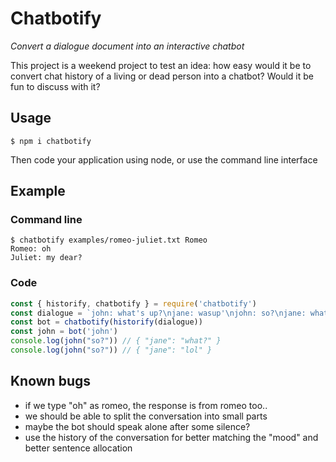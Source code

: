 # Chatbotify

*Convert a dialogue document into an interactive chatbot*

This project is a weekend project to test an idea: how easy would it be
to convert chat history of a living or dead person into a chatbot?
Would it be fun to discuss with it?

## Usage

    $ npm i chatbotify

Then code your application using node, or use the command line interface

## Example

### Command line

    $ chatbotify examples/romeo-juliet.txt Romeo
    Romeo: oh
    Juliet: my dear?

### Code

```javascript
const { historify, chatbotify } = require('chatbotify')
const dialogue = `john: what's up?\njane: wasup'\njohn: so?\njane: what?\njohn: so?\njane: lol`
const bot = chatbotify(historify(dialogue))
const john = bot('john')
console.log(john("so?")) // { "jane": "what?" }
console.log(john("so?")) // { "jane": "lol" }
```

## Known bugs

- if we type "oh" as romeo, the response is from romeo too..
- we should be able to split the conversation into small parts
- maybe the bot should speak alone after some silence?
- use the history of the conversation for better matching the "mood"
  and better sentence allocation

  